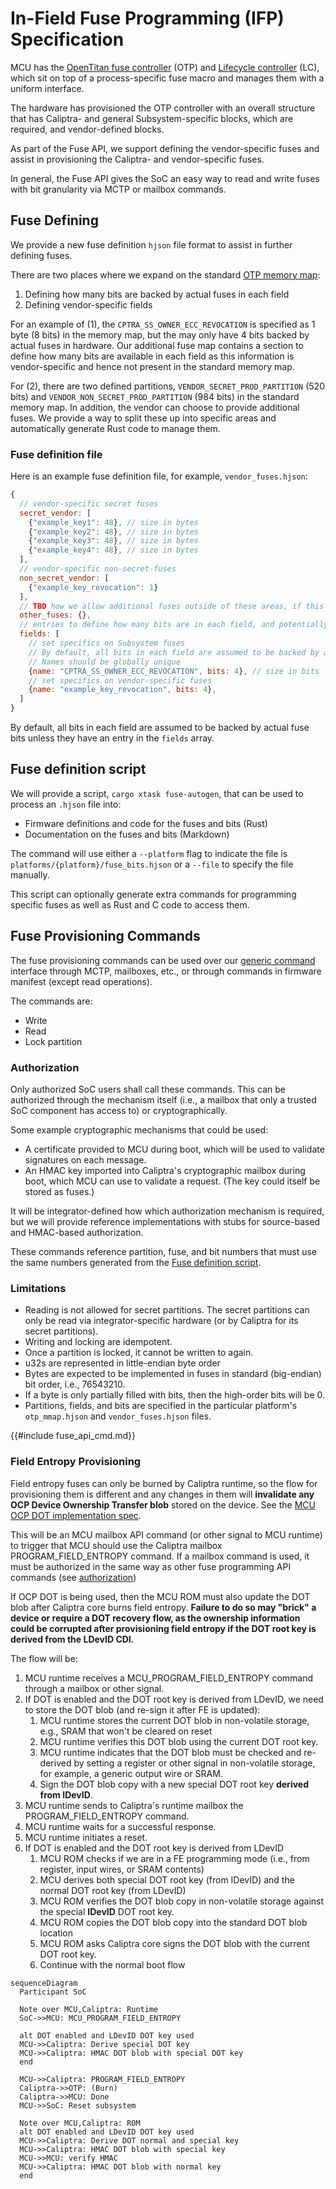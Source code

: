 # In-Field Fuse Programming (IFP) Specification

MCU has the [OpenTitan fuse controller](https://opentitan.org/book/hw/ip/otp_ctrl/) (OTP) and [Lifecycle controller](https://opentitan.org/book/hw/ip/lc_ctrl/) (LC), which sit on top of a process-specific fuse macro and manages them with a uniform interface.

The hardware has provisioned the OTP controller with an overall structure that has Caliptra- and general Subsystem-specific blocks, which are required, and vendor-defined blocks.

As part of the Fuse API, we support defining the vendor-specific fuses and assist in provisioning the Caliptra- and vendor-specific fuses.

In general, the Fuse API gives the SoC an easy way to read and write fuses with bit granularity via MCTP or mailbox commands.

## Fuse Defining

We provide a new fuse definition `hjson` file format to assist in further defining fuses.

There are two places where we expand on the standard [OTP memory map](https://github.com/chipsalliance/caliptra-ss/blob/main/src/fuse_ctrl/doc/otp_ctrl_mmap.md):

1. Defining how many bits are backed by actual fuses in each field
2. Defining vendor-specific fields

For an example of (1), the `CPTRA_SS_OWNER_ECC_REVOCATION` is specified as 1 byte (8 bits) in the memory map, but the may only have 4 bits backed by actual fuses in hardware. Our additional fuse map contains a section to define how many bits are available in each field as this information is vendor-specific and hence not present in the standard memory map.

For (2), there are two defined partitions, `VENDOR_SECRET_PROD_PARTITION` (520 bits) and `VENDOR_NON_SECRET_PROD_PARTITION` (984 bits) in the standard memory map. In addition, the vendor can choose to provide additional fuses. We provide a way to split these up into specific areas and automatically generate Rust code to manage them.

### Fuse definition file

Here is an example fuse definition file, for example, `vendor_fuses.hjson`:

```js
{
  // vendor-specific secret fuses
  secret_vendor: [
    {"example_key1": 48}, // size in bytes
    {"example_key2": 48}, // size in bytes
    {"example_key3": 48}, // size in bytes
    {"example_key4": 48}, // size in bytes
  ],
  // vendor-specific non-secret-fuses
  non_secret_vendor: [
    {"example_key_revocation": 1}
  ],
  // TBD how we allow additional fuses outside of these areas, if this is allowed by OTP
  other_fuses: {},
  // entries to define how many bits are in each field, and potentially other information
  fields: [
    // set specifics on Subsystem fuses
    // By default, all bits in each field are assumed to be backed by actual fuse bits.
    // Names should be globally unique
    {name: "CPTRA_SS_OWNER_ECC_REVOCATION", bits: 4}, // size in bits
    // set specifics on vendor-specific fuses
    {name: "example_key_revocation", bits: 4},
  ]
}
```

By default, all bits in each field are assumed to be backed by actual fuse bits unless they have an entry in the `fields` array.

## Fuse definition script

We will provide a script, `cargo xtask fuse-autogen`, that can be used to process an `.hjson` file into:

* Firmware definitions and code for the fuses and bits (Rust)
* Documentation on the fuses and bits (Markdown)

The command will use either a `--platform` flag to indicate the file is `platforms/{platform}/fuse_bits.hjson` or a `--file` to specify the file manually.

This script can optionally generate extra commands for programming specific fuses as well as Rust and C code to access them.

## Fuse Provisioning Commands

The fuse provisioning commands can be used over our [generic command](#mc_fuse_read) interface through MCTP, mailboxes, etc., or through commands in firmware manifest (except read operations).

The commands are:

* Write
* Read
* Lock partition

### Authorization

Only authorized SoC users shall call these commands. This can be authorized through the mechanism itself (i.e., a mailbox that only a trusted SoC component has access to) or cryptographically.

Some example cryptographic mechanisms that could be used:

* A certificate provided to MCU during boot, which will be used to validate signatures on each message.
* An HMAC key imported into Caliptra's cryptographic mailbox during boot, which MCU can use to validate a request. (The key could itself be stored as fuses.)

It will be integrator-defined how which authorization mechanism is required, but we will provide reference implementations with stubs for source-based and HMAC-based authorization.

These commands reference partition, fuse, and bit numbers that must use the same numbers generated from the [Fuse definition script](#fuse-definition-script).

### Limitations

* Reading is not allowed for secret partitions. The secret partitions can only be read via integrator-specific hardware (or by Caliptra for its secret partitions).
* Writing and locking are idempotent.
* Once a partition is locked, it cannot be written to again.
* u32s are represented in little-endian byte order
* Bytes are expected to be implemented in fuses in standard (big-endian) bit order, i.e., 76543210.
* If a byte is only partially filled with bits, then the high-order bits will be 0.
* Partitions, fields, and bits are specified in the particular platform's `otp_mmap.hjson` and `vendor_fuses.hjson` files.

{{#include fuse_api_cmd.md}}

### Field Entropy Provisioning

Field entropy fuses can only be burned by Caliptra runtime, so the flow for provisioning them is different and any changes in them will **invalidate any OCP Device Ownership Transfer blob** stored on the device. See the [MCU OCP DOT implementation spec](dot.md).

This will be an MCU mailbox API command (or other signal to MCU runtime) to trigger that MCU should use the Caliptra mailbox PROGRAM_FIELD_ENTROPY command. If a mailbox command is used, it must be authorized in the same way as other fuse programming API commands (see [authorization](#Authorization))

If OCP DOT is being used, then the MCU ROM must also update the DOT blob after Caliptra core burns field entropy. **Failure to do so may "brick" a device or require a DOT recovery flow, as the ownership information could be corrupted after provisioning field entropy if the DOT root key is derived from the LDevID CDI.**

The flow will be:
1. MCU runtime receives a MCU_PROGRAM_FIELD_ENTROPY command through a mailbox or other signal.
2. If DOT is enabled and the DOT root key is derived from LDevID, we need to store the DOT blob (and re-sign it after FE is updated):
	1. MCU runtime stores the current DOT blob in non-volatile storage, e.g., SRAM that won't be cleared on reset
	2. MCU runtime verifies this DOT blob using the current DOT root key.
	3. MCU runtime indicates that the DOT blob must be checked and re-derived by setting a register or other signal in non-volatile storage, for example, a generic output wire or SRAM.
	4. Sign the DOT blob copy with a new special DOT root key **derived from IDevID**.
3. MCU runtime sends to Caliptra's runtime mailbox the PROGRAM_FIELD_ENTROPY command.
4. MCU runtime waits for a successful response.
5. MCU runtime initiates a reset.
6. If DOT is enabled and the DOT root key is derived from LDevID
	1. MCU ROM checks if we are in a FE programming mode (i.e., from register, input wires, or SRAM contents)
	2. MCU derives both special DOT root key (from IDevID) and the normal DOT root key (from LDevID)
	3. MCU ROM verifies the DOT blob copy in non-volatile storage against the special **IDevID** DOT root key.
	4. MCU ROM copies the DOT blob copy into the standard DOT blob location
	5. MCU ROM asks Caliptra core signs the DOT blob with the current DOT root key.
	6. Continue with the normal boot flow

```mermaid
sequenceDiagram
  Participant SoC

  Note over MCU,Caliptra: Runtime
  SoC->>MCU: MCU_PROGRAM_FIELD_ENTROPY

  alt DOT enabled and LDevID DOT key used
  MCU->>Caliptra: Derive special DOT key
  MCU->>Caliptra: HMAC DOT blob with special DOT key
  end

  MCU->>Caliptra: PROGRAM_FIELD_ENTROPY
  Caliptra->>OTP: (Burn)
  Caliptra->>MCU: Done
  MCU->>SoC: Reset subsystem

  Note over MCU,Caliptra: ROM
  alt DOT enabled and LDevID DOT key used
  MCU->>Caliptra: Derive DOT normal and special key
  MCU->>Caliptra: HMAC DOT blob with special key
  MCU->>MCU: verify HMAC
  MCU->>Caliptra: HMAC DOT blob with normal key
  end
```